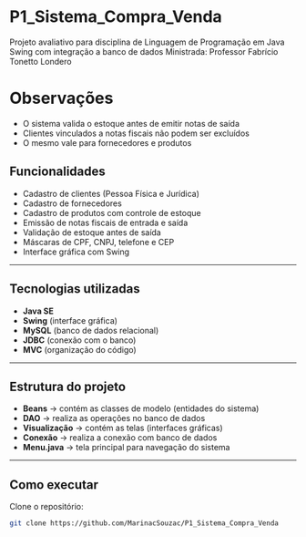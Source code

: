 # P1_Sistema_Compra_Venda
Projeto avaliativo para disciplina de Linguagem de Programação em Java Swing com integração a banco de dados
Ministrada: Professor Fabrício Tonetto Londero

# Observações
- O sistema valida o estoque antes de emitir notas de saída
- Clientes vinculados a notas fiscais não podem ser excluídos
- O mesmo vale para fornecedores e produtos

## Funcionalidades

- Cadastro de clientes (Pessoa Física e Jurídica)
- Cadastro de fornecedores
- Cadastro de produtos com controle de estoque
- Emissão de notas fiscais de entrada e saída
- Validação de estoque antes de saída
- Máscaras de CPF, CNPJ, telefone e CEP
- Interface gráfica com Swing

---

## Tecnologias utilizadas

- **Java SE**
- **Swing** (interface gráfica)
- **MySQL** (banco de dados relacional)
- **JDBC** (conexão com o banco)
- **MVC** (organização do código)

---

## Estrutura do projeto


- **Beans** → contém as classes de modelo (entidades do sistema)  
- **DAO** → realiza as operações no banco de dados  
- **Visualização** → contém as telas (interfaces gráficas)
- **Conexão** → realiza a conexão com banco de dados
- **Menu.java** → tela principal para navegação do sistema  

---

## Como executar

 Clone o repositório:
   ```bash
   git clone https://github.com/MarinacSouzac/P1_Sistema_Compra_Venda


   


